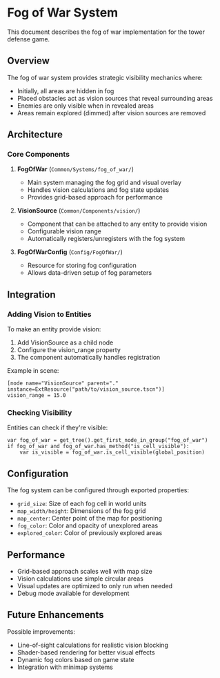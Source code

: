 # Fog of War System

This document describes the fog of war implementation for the tower defense game.

## Overview

The fog of war system provides strategic visibility mechanics where:
- Initially, all areas are hidden in fog
- Placed obstacles act as vision sources that reveal surrounding areas
- Enemies are only visible when in revealed areas
- Areas remain explored (dimmed) after vision sources are removed

## Architecture

### Core Components

1. **FogOfWar** (`Common/Systems/fog_of_war/`)
   - Main system managing the fog grid and visual overlay
   - Handles vision calculations and fog state updates
   - Provides grid-based approach for performance

2. **VisionSource** (`Common/Components/vision/`)
   - Component that can be attached to any entity to provide vision
   - Configurable vision range
   - Automatically registers/unregisters with the fog system

3. **FogOfWarConfig** (`Config/FogOfWar/`)
   - Resource for storing fog configuration
   - Allows data-driven setup of fog parameters

## Integration

### Adding Vision to Entities

To make an entity provide vision:

1. Add VisionSource as a child node
2. Configure the vision_range property
3. The component automatically handles registration

Example in scene:
```
[node name="VisionSource" parent="." instance=ExtResource("path/to/vision_source.tscn")]
vision_range = 15.0
```

### Checking Visibility

Entities can check if they're visible:

```gdscript
var fog_of_war = get_tree().get_first_node_in_group("fog_of_war")
if fog_of_war and fog_of_war.has_method("is_cell_visible"):
    var is_visible = fog_of_war.is_cell_visible(global_position)
```

## Configuration

The fog system can be configured through exported properties:

- `grid_size`: Size of each fog cell in world units
- `map_width/height`: Dimensions of the fog grid
- `map_center`: Center point of the map for positioning
- `fog_color`: Color and opacity of unexplored areas
- `explored_color`: Color of previously explored areas

## Performance

- Grid-based approach scales well with map size
- Vision calculations use simple circular areas
- Visual updates are optimized to only run when needed
- Debug mode available for development

## Future Enhancements

Possible improvements:
- Line-of-sight calculations for realistic vision blocking
- Shader-based rendering for better visual effects
- Dynamic fog colors based on game state
- Integration with minimap systems